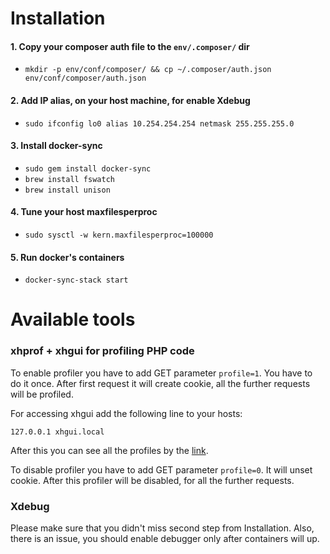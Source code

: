 # Installation

#### 1. Copy your composer auth file to the `env/.composer/` dir
   * `mkdir -p env/conf/composer/ && cp ~/.composer/auth.json env/conf/composer/auth.json`

#### 2. Add IP alias, on your host machine, for enable Xdebug
   * `sudo ifconfig lo0 alias 10.254.254.254 netmask 255.255.255.0`

#### 3. Install docker-sync
   * `sudo gem install docker-sync`
   * `brew install fswatch`
   * `brew install unison`

#### 4. Tune your host maxfilesperproc
   * `sudo sysctl -w kern.maxfilesperproc=100000`

#### 5. Run docker's containers
   * `docker-sync-stack start`

# Available tools

### xhprof + xhgui for profiling PHP code
To enable profiler you have to add GET parameter `profile=1`. You have to do it once.
After first request it will create cookie, all the further requests will be profiled.

For accessing xhgui add the following line to your hosts:

`127.0.0.1 xhgui.local`

After this you can see all the profiles by the [link](http://xhgui.local/).

To disable profiler you have to add GET parameter `profile=0`. It will unset cookie.
After this profiler will be disabled, for all the further requests.

### Xdebug

Please make sure that you didn't miss second step from Installation. Also, there is an issue, you should enable debugger only after containers will up.
